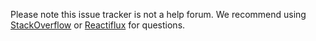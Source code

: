 Please note this issue tracker is not a help forum. We recommend using [StackOverflow](https://stackoverflow.com/questions/tagged/jest) or [Reactiflux](https://discord.gg/j6FKKQQrW9) for questions.

<!-- Love Jest? Please consider supporting our collective: 👉  https://opencollective.com/jest/donate -->
